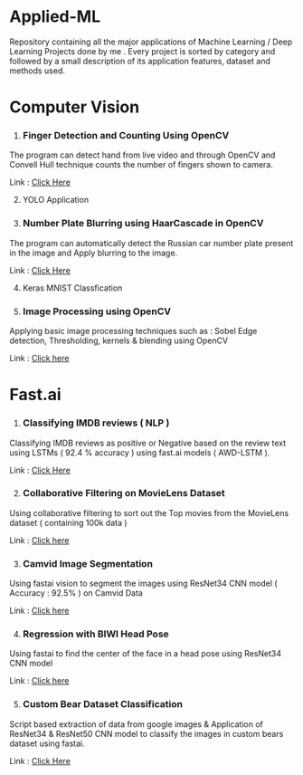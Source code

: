 # Applied-ML
Repository containing all the major applications of Machine Learning / Deep Learning Projects done by me . Every project is sorted by category and followed by a small description of its application features, dataset and methods used.


# Computer Vision

 1. ### Finger Detection and Counting Using OpenCV
The program can detect hand from live video and through OpenCV and Convell Hull technique counts the number of fingers shown to camera.

Link : [Click Here](https://github.com/dudesparsh/Applied-ML/blob/master/Finger_Count.ipynb)

2. YOLO Application
3. ### Number Plate Blurring using HaarCascade in OpenCV
The program can automatically detect the Russian car number plate present in the image and Apply blurring to the image.

Link : [Click Here](https://github.com/dudesparsh/Applied-ML/blob/master/Number_Plate_Blurring_using_HaarCascade_%28OpenCV%29.ipynb)

4.  Keras MNIST Classfication

5. ### Image Processing using OpenCV
Applying basic image processing techniques such as : Sobel Edge detection, Thresholding, kernels & blending using OpenCV

Link : [Click here](https://github.com/dudesparsh/100-days-of-code/blob/master/07_Image_Processing_Assessment.ipynb)

# Fast.ai
1. ### Classifying IMDB reviews ( NLP )
Classifying IMDB reviews as positive or Negative based on the review text using LSTMs ( 92.4 % accuracy ) using fast.ai models ( AWD-LSTM ).

Link : [Click Here](https://github.com/dudesparsh/Applied-ML/blob/master/IMDB_NLP.ipynb)

2.  ### Collaborative Filtering on MovieLens Dataset
Using collaborative filtering to sort out the Top movies from the MovieLens dataset ( containing 100k data )

Link : [Click here](https://github.com/dudesparsh/Applied-ML/blob/master/Movielens_Collaborative_Filtering.ipynb)

3. ### Camvid Image Segmentation
Using fastai vision to segment the images using ResNet34 CNN model ( Accuracy : 92.5% ) on Camvid Data

Link : [Click here](https://github.com/dudesparsh/Applied-ML/blob/master/Camvid.ipynb)

4. ### Regression with BIWI Head Pose
Using fastai to find the center of the face in a head pose using ResNet34 CNN model

Link : [Click here](https://github.com/dudesparsh/Applied-ML/blob/master/Regression_with_BIWI_head_pose.ipynb)

5. ### Custom Bear Dataset Classification
Script based extraction of data from google images & Application of ResNet34 & ResNet50 CNN model to classify the images in custom bears dataset using fastai.

Link : [Click Here](https://github.com/dudesparsh/Applied-ML/blob/master/Custom%20dataset%20Classification.ipynb)
